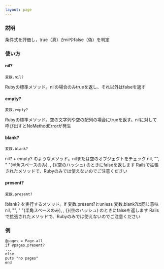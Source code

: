 ```yaml
---
layout: page
---
```

### 説明
条件式を評価し，true（真）かnilやfalse（偽）を判定

### 使い方
#### nil?
    変数.nil?

Rubyの標準メソッド。nilの場合のみtrueを返し、それ以外はfalseを返す

#### empty?
    変数.empty?

Rubyの標準メソッド。空の文字列や空の配列の場合にtrueを返す。nilに対して呼び出すとNoMethodErrorが発生

#### blank?
    変数.blank?

nil? + empty? のようなメソッド。nilまたは空のオブジェクトをチェック
nil, "", " "(半角スペースのみ), [](空の配列), {}(空のハッシュ) のときにfalseを返します
Railsで拡張されたメソッドで、Rubyのみでは使えないのでご注意ください

#### present?
    変数.present?

!blank? を実行するメソッド。if 変数.present?とunless 変数.blank?は同じ意味
nil, "", " "(半角スペースのみ), [](空の配列), {}(空のハッシュ) のときにfalseを返します
Railsで拡張されたメソッドで、Rubyのみでは使えないのでご注意ください

### 例
    @pages = Page.all
    if @pages.present?
    ...
    else
    puts "no pages"
    end
